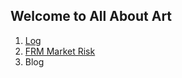 ## Welcome to All About Art

1. [Log](https://912828qj2.github.io/log.html)
2. [FRM Market Risk](https://912828qj2.github.io/frm1.html)
3. Blog


